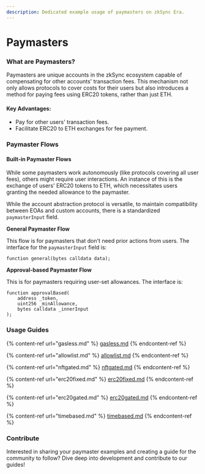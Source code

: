 ```yaml
---
description: Dedicated example usage of paymasters on zkSync Era.
---
```


# Paymasters

### What are Paymasters?

Paymasters are unique accounts in the zkSync ecosystem capable of compensating for other accounts' transaction fees. This mechanism not only allows protocols to cover costs for their users but also introduces a method for paying fees using ERC20 tokens, rather than just ETH.

#### Key Advantages:

* Pay for other users' transaction fees.
* Facilitate ERC20 to ETH exchanges for fee payment.

### Paymaster Flows

#### Built-in Paymaster Flows

While some paymasters work autonomously (like protocols covering all user fees), others might require user interactions. An instance of this is the exchange of users' ERC20 tokens to ETH, which necessitates users granting the needed allowance to the paymaster.

While the account abstraction protocol is versatile, to maintain compatibility between EOAs and custom accounts, there is a standardized `paymasterInput` field.

**General Paymaster Flow**

This flow is for paymasters that don't need prior actions from users. The interface for the `paymasterInput` field is:

```solidity
function general(bytes calldata data);
```

**Approval-based Paymaster Flow**

This is for paymasters requiring user-set allowances. The interface is:

```solidity
function approvalBased(
    address _token,
    uint256 _minAllowance,
    bytes calldata _innerInput
);
```

### Usage Guides

{% content-ref url="gasless.md" %}
[gasless.md](gasless.md)
{% endcontent-ref %}

{% content-ref url="allowlist.md" %}
[allowlist.md](allowlist.md)
{% endcontent-ref %}

{% content-ref url="nftgated.md" %}
[nftgated.md](nftgated.md)
{% endcontent-ref %}

{% content-ref url="erc20fixed.md" %}
[erc20fixed.md](erc20fixed.md)
{% endcontent-ref %}

{% content-ref url="erc20gated.md" %}
[erc20gated.md](erc20gated.md)
{% endcontent-ref %}

{% content-ref url="timebased.md" %}
[timebased.md](timebased.md)
{% endcontent-ref %}

### Contribute

Interested in sharing your paymaster examples and creating a guide for the community to follow? Dive deep into development and contribute to our guides!
